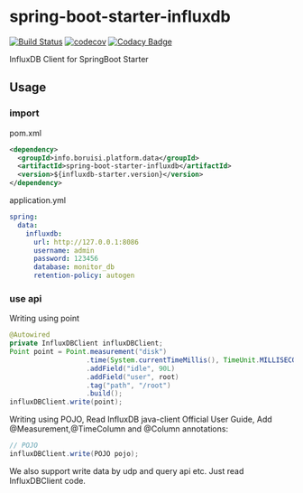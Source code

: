 # spring-boot-starter-influxdb

[![Build Status](https://travis-ci.org/brains-platform/spring-boot-starter-influxdb.svg?branch=master)](https://travis-ci.org/brains-platform/spring-boot-starter-influxdb)
[![codecov](https://codecov.io/gh/brains-platform/spring-boot-starter-influxdb/branch/master/graph/badge.svg)](https://codecov.io/gh/brains-platform/spring-boot-starter-influxdb)
[![Codacy Badge](https://api.codacy.com/project/badge/Grade/6ae034294c8e4075877b1c3b1cb9258f)](https://app.codacy.com/app/dagmom/spring-boot-starter-influxdb?utm_source=github.com&utm_medium=referral&utm_content=brains-platform/spring-boot-starter-influxdb&utm_campaign=Badge_Grade_Dashboard)

InfluxDB Client for SpringBoot Starter

## Usage

### import

pom.xml
```xml
<dependency>
  <groupId>info.boruisi.platform.data</groupId>
  <artifactId>spring-boot-starter-influxdb</artifactId>
  <version>${influxdb-starter.version}</version>
</dependency>
```

application.yml
```yaml
spring:
  data:
    influxdb:
      url: http://127.0.0.1:8086
      username: admin
      password: 123456
      database: monitor_db
      retention-policy: autogen
```
### use api

Writing using point
```java
@Autowired
private InfluxDBClient influxDBClient;
Point point = Point.measurement("disk")
                   .time(System.currentTimeMillis(), TimeUnit.MILLISECONDS)
                   .addField("idle", 90L)
                   .addField("user", root)
                   .tag("path", "/root")
                   .build();
influxDBClient.write(point);
```

Writing using POJO, Read InfluxDB java-client Official User Guide, Add @Measurement,@TimeColumn and @Column annotations:
```java
// POJO 
influxDBClient.write(POJO pojo);
```

We also support write data by udp and query api etc. Just read InfluxDBClient code.
